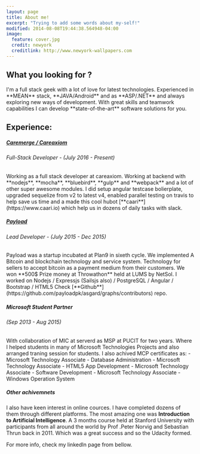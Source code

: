 ```yaml
---
layout: page
title: About me!
excerpt: "Trying to add some words about my-self!"
modified: 2014-08-08T19:44:38.564948-04:00
image:
  feature: cover.jpg
  credit: newyork
  creditlink: http://www.newyork-wallpapers.com
---
```


<h2 class="mb1">What you looking for ?</h2>
I'm a full stack geek with a lot of love for latest technologies. Experienced in **MEAN** stack, **JAVA/Android** and as **ASP/.NET** and always exploring new ways of development. With great skills and teamwork capabilities I can develop **state-of-the-art** software solutions for you.

<h2 class="mb1">Experience:</h2>
<h5 class="mt05 mb05"><a href="http://www.caremerge.com/web/" title="Caremerge">Caremerge / Careaxiom</a></h5>
<h6 class="mt05 mb05">Full-Stack Developer - (July 2016 - Present)</h6>
Working as a full stack developer at careaxiom. Working at backend with **nodejs**, **mocha**, **bluebird**, **gulp** and **webpack** and a lot of other super awesome modules. I did setup angular testcase bolierplate, upgraded sequelize from v2 to latest v4, enabled parallel testing on travis to help save us time and a made this cool hubot [**caari**](https://www.caari.io) which help us in dozens of daily tasks with slack.

<h5 class="mt05 mb05"><a title="Palyoad" href="https://github.com/payloadtech/asgard/graphs/contributors">Payload</a></h5>
<h6 class="mt05 mb05">Lead Developer - (July 2015 - Dec 2015)</h6>
Payload was a startup incubated at Plan9 in sixeth cycle. We implemented A Bitcoin and blockchain technology and service system. Technology for sellers to accept bitcoin as a payment medium from their customers. We won **500$ Prize money at Throwathon** held at LUMS by NetSol.
I worked on Nodejs / Expressjs (Sailsjs also) / PostgreSQL / Angular / Bootstrap / HTML5
Check [**Github**](https://github.com/payloadpk/asgard/graphs/contributors) repo.

<h5 class="mt05 mb05">Microsoft Student Partner</h5>
<h6 class="mt05 mb05">(Sep 2013 - Aug 2015)</h6>
With collaboration of MIC at serverd as MSP at PUCIT for two years. Where I helped students in many of Microsoft Technologies Projects and also arranged traning session for students.
I also achived MCP certificates as:
- Microsoft Technology Associate - Database Administration
- Microsoft Technology Associate - HTML5 App Development
- Microsoft Technology Associate - Software Development
- Microsoft Technology Associate - Windows Operation System


##### <span class="mt05 mb05">Other achivemnets</span>
I also have keen interest in online cources. I have completed dozens of them through different platforms. The most amazing one was **Introduction to Artificial Intelligence**. A 3 months course held at Stanford University with participants from all around the world by Prof .Peter Norvig and Sebastian Thrun back in 2011. Which was a great success and so the Udacity formed.

For more info, check my linkedIn page from bellow.
